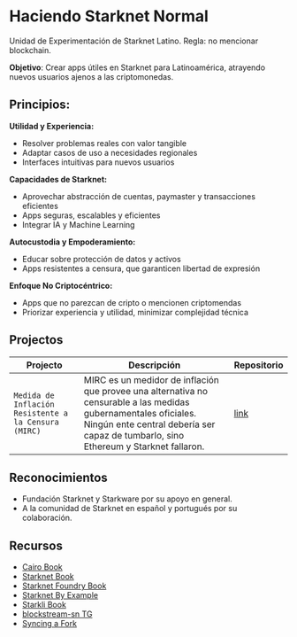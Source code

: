 # Haciendo Starknet Normal

Unidad de Experimentación de Starknet Latino. Regla: no mencionar blockchain.

**Objetivo**: Crear apps útiles en Starknet para Latinoamérica, atrayendo nuevos usuarios ajenos a las criptomonedas.

## Principios:

**Utilidad y Experiencia:**
- Resolver problemas reales con valor tangible
- Adaptar casos de uso a necesidades regionales
- Interfaces intuitivas para nuevos usuarios

**Capacidades de Starknet:**
- Aprovechar abstracción de cuentas, paymaster y transacciones eficientes
- Apps seguras, escalables y eficientes
- Integrar IA y Machine Learning

**Autocustodia y Empoderamiento:**
- Educar sobre protección de datos y activos
- Apps resistentes a censura, que garanticen libertad de expresión

**Enfoque No Criptocéntrico:**
- Apps que no parezcan de cripto o mencionen criptomendas
- Priorizar experiencia y utilidad, minimizar complejidad técnica

## Projectos

| Projecto                                              | Descripción                                                                                                                                                                                        | Repositorio                                                |
|------------------------------------------------------|----------------------------------------------------------------------------------------------------------------------------------------------------------------------------------------------------|------------------------------------------------------------|
| `Medida de Inflación Resistente a la Censura (MIRC)` | MIRC es un medidor de inflación que provee una alternativa no censurable a las medidas gubernamentales oficiales. Ningún ente central debería ser capaz de tumbarlo, sino Ethereum y Starknet fallaron. | [link](https://github.com/haciendo-starknet-normal/MIRC)  |


## Reconocimientos

- Fundación Starknet y Starkware por su apoyo en general.
- A la comunidad de Starknet en español y portugués por su colaboración.

## Recursos

- [Cairo Book](https://book.cairo-lang.org/)
- [Starknet Book](https://book.starknet.io/)
- [Starknet Foundry Book](https://foundry-rs.github.io/starknet-foundry/)
- [Starknet By Example](https://starknet-by-example.voyager.online/)
- [Starkli Book](https://book.starkli.rs/)
- [blockstream-sn TG](https://t.me/+N7UqCg2hxA4wNTZh)
- [Syncing a Fork](https://docs.github.com/en/pull-requests/collaborating-with-pull-requests/working-with-forks/syncing-a-fork)